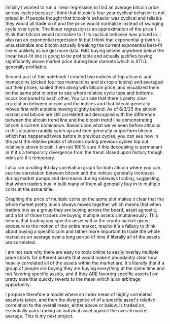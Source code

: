 Initially I wanted to run a linear regression to find an average bitcoin price across cycles because I think that bitcoin's four year cyclical behavior is not priced in. 
If people thought that bitcoin's behavior was cyclical and reliable they would all trade on it and the price would normalize instead of swinging cycle over cycle.
The linear regression is an approximation of the price I think that bitcoin would normalize to if its cyclical behavior was priced in. I also ran an exponential
regression fit but I think that exponential growth is unsustainable and bitcoin actually breaking the current exponential best-fit line is unlikely as we get
more data. IMO buying bitcoin anywhere below the linear best-fit line is going to be profitable and actually justifies buying significantly above market price
during bear markets which is STILL generally profitable.

Second part of this notebook I created two indices of top altcoins and memecoins (picked four top memecoins and six top altcoins) 
and averaged out their prices, scaled them along with bitcoin price, and visualized them on the same plot in order to see where relative 
cycle tops and bottoms occur compared to each other. You can see that there's pretty clear correlation between bitcoin and the indices and that 
bitcoin generally moves first with altcoins moving slightly behind. As of 6/3/25 the altcoin market and bitcoin are still correlated but decoupled with the 
difference between the altcoin trend line and the bitcoin trend line demonstrating bitcoin's current dominance.
Based upon what we've seen before altcoins in this situation rapidly catch up and then generally outperform bitcoin which has happened twice before in previous
cycles, you can see how in the past the relative peaks of altcoins during previous cycles top out relatively above bitcoin. I am not 100% sure if this decoupling
is permanant or if it's a temporary divergence from the trend. Based upon history though odds are it's temporary.

I also ran a rolling 90 day correlation graph for both altcoin where you can see the correlation between bitcoin and the indices generally increases during
market pumps and decreases during sideways trading, suggesting that when traders buy in bulk many of them all generally buy in to multiple coins at the same time.

Graphing the price of multiple coins on the same plot makes it clear that the whole market pretty much always moves together which means that when 
traders buy as a group they are buying across the board, asset agnostic, and a lot of those traders are buying multiple assets simultaneously. This means that
trading any specific asset within the crypto market gives exposure to the motion of the entire market, maybe it's a fallacy to think about buying a specific
coin and rather more important to trade the whole market as an average over a long period of time if literally all of the assets are correlated.

I am not sure why there are easy no tools online to easily overlay multiple price charts for different assets that would make it abundantly clear how heavily
correlated all of the assets within the market are, it's literally that if a group of people are buying they are buying everything at the same time and not 
favoring specific assets, and if they ARE favoring specific assets I am pretty sure that quickly reverts to the mean which is an arbitrage opportunity.

I propose therefore a model where an index mean of highly correlated assets is taken, and then the divergence of of a specific asset's relative correlation
to the overall mean, either above or below, is traded on, essentially pairs trading an indiviual asset against the overall market average. This is my next
project.


